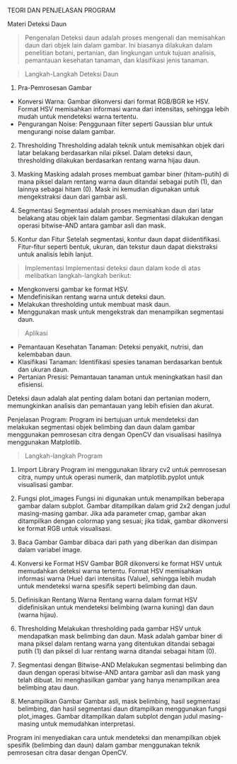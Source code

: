 TEORI DAN PENJELASAN PROGRAM

Materi Deteksi Daun
>Pengenalan
    Deteksi daun adalah proses mengenali dan memisahkan daun dari objek lain dalam gambar. Ini biasanya dilakukan dalam penelitian botani, pertanian, dan lingkungan untuk tujuan analisis, pemantauan kesehatan tanaman, dan klasifikasi jenis tanaman.

>Langkah-Langkah Deteksi Daun

1. Pra-Pemrosesan Gambar
- Konversi Warna: Gambar dikonversi dari format RGB/BGR ke HSV. Format HSV memisahkan informasi warna dari intensitas, sehingga lebih mudah untuk mendeteksi warna tertentu.
- Pengurangan Noise: Penggunaan filter seperti Gaussian blur untuk mengurangi noise dalam gambar.

2. Thresholding
    Thresholding adalah teknik untuk memisahkan objek dari latar belakang berdasarkan nilai piksel. Dalam deteksi daun, thresholding dilakukan berdasarkan rentang warna hijau daun.

3. Masking
   Masking adalah proses membuat gambar biner (hitam-putih) di mana piksel dalam rentang warna daun ditandai sebagai putih (1), dan lainnya sebagai hitam (0). Mask ini kemudian digunakan untuk mengekstraksi daun dari gambar asli.

4. Segmentasi
   Segmentasi adalah proses memisahkan daun dari latar belakang atau objek lain dalam gambar. Segmentasi dilakukan dengan operasi bitwise-AND antara gambar asli dan mask.

5. Kontur dan Fitur
   Setelah segmentasi, kontur daun dapat diidentifikasi. Fitur-fitur seperti bentuk, ukuran, dan tekstur daun dapat diekstraksi untuk analisis lebih lanjut.

> Implementasi
Implementasi deteksi daun dalam kode di atas melibatkan langkah-langkah berikut:
- Mengkonversi gambar ke format HSV.
- Mendefinisikan rentang warna untuk deteksi daun.
- Melakukan thresholding untuk membuat mask daun.
- Menggunakan mask untuk mengekstrak dan menampilkan segmentasi daun.

> Aplikasi
- Pemantauan Kesehatan Tanaman: Deteksi penyakit, nutrisi, dan kelembaban daun.
- Klasifikasi Tanaman: Identifikasi spesies tanaman berdasarkan bentuk dan ukuran daun.
- Pertanian Presisi: Pemantauan tanaman untuk meningkatkan hasil dan efisiensi.

Deteksi daun adalah alat penting dalam botani dan pertanian modern, memungkinkan analisis dan pemantauan yang lebih efisien dan akurat.


Penjelasan Program:
    Program ini bertujuan untuk mendeteksi dan melakukan segmentasi objek belimbing dan daun dalam gambar menggunakan pemrosesan citra dengan OpenCV dan visualisasi hasilnya menggunakan Matplotlib.

>Langkah-langkah Program
1. Import Library
   Program ini menggunakan library cv2 untuk pemrosesan citra, numpy untuk operasi numerik, dan matplotlib.pyplot untuk visualisasi gambar.

2. Fungsi plot_images
   Fungsi ini digunakan untuk menampilkan beberapa gambar dalam subplot. Gambar ditampilkan dalam grid 2x2 dengan judul masing-masing gambar. Jika ada parameter cmap, gambar akan ditampilkan dengan colormap yang sesuai; jika tidak, gambar dikonversi ke format RGB untuk visualisasi.

3. Baca Gambar
   Gambar dibaca dari path yang diberikan dan disimpan dalam variabel image.

4. Konversi ke Format HSV
   Gambar BGR dikonversi ke format HSV untuk memudahkan deteksi warna tertentu. Format HSV memisahkan informasi warna (Hue) dari intensitas (Value), sehingga lebih mudah untuk mendeteksi warna spesifik seperti belimbing dan daun.

5. Definisikan Rentang Warna
   Rentang warna dalam format HSV didefinisikan untuk mendeteksi belimbing (warna kuning) dan daun (warna hijau).

6. Thresholding
   Melakukan thresholding pada gambar HSV untuk mendapatkan mask belimbing dan daun. Mask adalah gambar biner di mana piksel dalam rentang warna yang ditentukan ditandai sebagai putih (1) dan piksel di luar rentang warna ditandai sebagai hitam (0).

7. Segmentasi dengan Bitwise-AND
   Melakukan segmentasi belimbing dan daun dengan operasi bitwise-AND antara gambar asli dan mask yang telah dibuat. Ini menghasilkan gambar yang hanya menampilkan area belimbing atau daun.

8. Menampilkan Gambar
   Gambar asli, mask belimbing, hasil segmentasi belimbing, dan hasil segmentasi daun ditampilkan menggunakan fungsi plot_images. Gambar ditampilkan dalam subplot dengan judul masing-masing untuk memudahkan interpretasi.

Program ini menyediakan cara untuk mendeteksi dan menampilkan objek spesifik (belimbing dan daun) dalam gambar menggunakan teknik pemrosesan citra dasar dengan OpenCV.
